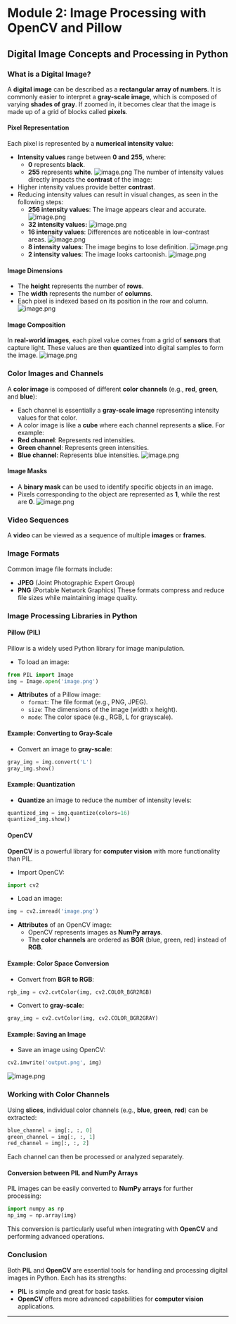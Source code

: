 

# Module 2: Image Processing with OpenCV and Pillow
## Digital Image Concepts and Processing in Python
### What is a Digital Image?
A **digital image** can be described as a **rectangular array of numbers**. It is commonly easier to interpret a **gray-scale image**, which is composed of varying **shades of gray**. If zoomed in, it becomes clear that the image is made up of a grid of blocks called **pixels**.
#### Pixel Representation
Each pixel is represented by a **numerical intensity value**:
- **Intensity values** range between **0 and 255**, where:
	- **0** represents **black**.
	- **255** represents **white**.
![image.png](https://prod-files-secure.s3.us-west-2.amazonaws.com/03e82b26-cccb-4906-bb56-adabcbdc0655/fa1bb4aa-313a-44c2-a7b3-7fa4a8432b08/image.png?X-Amz-Algorithm=AWS4-HMAC-SHA256&X-Amz-Content-Sha256=UNSIGNED-PAYLOAD&X-Amz-Credential=ASIAZI2LB466RBZY3GO7%2F20250208%2Fus-west-2%2Fs3%2Faws4_request&X-Amz-Date=20250208T051317Z&X-Amz-Expires=3600&X-Amz-Security-Token=IQoJb3JpZ2luX2VjEGwaCXVzLXdlc3QtMiJGMEQCIB8ZepcHwrFEJbXlmD5lIFG%2Bpz6Q%2BrWchfKSj4gm%2FT5BAiADD40tw8O43xryLbMqbYmOnXmWhsRVGk%2FWZfjP7t%2FTqCqIBAiF%2F%2F%2F%2F%2F%2F%2F%2F%2F%2F8BEAAaDDYzNzQyMzE4MzgwNSIM308kt%2BBgmeG%2BDCh5KtwDLo43CsnjP1xGcVl%2FDuyIEBnI4l0c5aF9julEiNsScMn%2BS6ec7x9uP35Xm%2BXAs71Tx2oQImZZOvNoGsWgHa27u7BrH%2BwCuSGaFUXwsdvDfL%2BrwlemElbD86f8WC58L0M061MX6luTcyuHcke9C8b2Hnk%2F3HbZMVjpX35eK8TxbmIlE3aDbX0bIR%2Bq3wvl%2BdCvbLm1AH0k%2BBGfwaACIGgATwxFYahdAdwb0lqY3G8uFMswZQSA1AUB20B%2BAlU82sSXerEIMJCnpKVl3ZQoi3pgNm57vXcCF42bV9S%2BFzp%2BithvtjB5L2MA2MALOmvjN0XYpUoBzA3jeYiGmPr08B3qSFmZsmaLmIyvxxxUIgxh5GoZN5NRkwwIl6%2FJDM2iAuSRvw2LenmYkuv53NyGTda0BN9s7sL0JCMouVe8TLYLJAEw3mywzqUIKXxVGML7tJYxjkh4F3WB%2F7S3Bg9FextNqs%2F0qaKtZYT9BEN8oualJbmxnRkOgltM5UTffEjeFIwaSqHMLyQPk9JuZ0DAM5U9%2FhGKCvmoJeo3XaiAWpzGV%2B2FR6uQbxwOOrS58TzigITGeEARNlO90S1ZuDOQt%2FSDlEATmbAbbRq42A3crhOczS3jEC%2FKnyM01qH6oPkwprKbvQY6pgGbvsWangJTs9hV2YWls8cEAw4NQh4h8lz40HRh1EyK1eQC9MBb0LkJ2%2BRUwuDt%2FreEkFZt8CAUA9gLDQoFEbmyJxWxjzn6ajhMOTlfITBdR3eNptYMMwi3uBfNmHeosZORf6fwPpTMyIQE8CtEcY88e9GQv1rL5Pb59w2kgjX85RYXmD7QdMT6FChnct9qfIUr01op2UNVEBpvFAot2GB2MWQbqQHe&X-Amz-Signature=843f0c6eb1130897fe8752930051c0e3d14656f9065cad53b7e60a15d6d348eb&X-Amz-SignedHeaders=host&x-id=GetObject)
The number of intensity values directly impacts the **contrast** of the image:
- Higher intensity values provide better **contrast**.
- Reducing intensity values can result in visual changes, as seen in the following steps:
	- **256 intensity values**: The image appears clear and accurate.
![image.png](https://prod-files-secure.s3.us-west-2.amazonaws.com/03e82b26-cccb-4906-bb56-adabcbdc0655/0de7dfb4-99dc-4b87-8932-5165b3c3b775/image.png?X-Amz-Algorithm=AWS4-HMAC-SHA256&X-Amz-Content-Sha256=UNSIGNED-PAYLOAD&X-Amz-Credential=ASIAZI2LB466U6UMHLMN%2F20250208%2Fus-west-2%2Fs3%2Faws4_request&X-Amz-Date=20250208T051318Z&X-Amz-Expires=3600&X-Amz-Security-Token=IQoJb3JpZ2luX2VjEGwaCXVzLXdlc3QtMiJHMEUCIHX%2BvMwROyA8MlrPVowktieofJ4zGqcA51GGY6TA1KWSAiEA5FOlSV4G04DB%2BCu%2BEBm%2FPIq1Z8XFNguJAb2DQvqyx70qiAQIhf%2F%2F%2F%2F%2F%2F%2F%2F%2F%2FARAAGgw2Mzc0MjMxODM4MDUiDIUVLOKAsn0sjO%2FE0ircA2ZMnMAaUHdyEVE4dpYrh2TzoxtccM8IYwVdEryoEdMB%2FbbbrqiS6QPiQyCkLJA4TsMPJqsOKfaT51mSwlMm96N%2BeOD67I8uTp0aOjbmHvBOLctPwpppPRwEIM17n0osW788cV%2B442ICFYIjQmEQgzDzsw3dwG54us92pewL4fNAAXUXPZMVO59lmGIUGOpSkUf29DdP9CSAKQOceXyZd4lQgo59DejVxXApfhU%2FIorliHiyKF8T3%2BR6yQOrxqHTa6ac6YqYhYEzY6huh2hQQFOoZpQxuXAVDm3cj0tix31R%2BEnkTw6I%2BLiePooSTTBXQuueHjA7oUZx5FLscYUTS36nzRgA15%2BzZ4hGXsJjv3wc6m%2BeoQ%2FBCWDNWQgZwUhNF0JZ9akANivY%2BijGsPnMP6qvCdQExoq5VwPFTXv1RZQydX%2BRHldE7u3kCPiFMc%2FiOjoBcEFMB8G5JCz9a89lhPN1jWA%2BXeZk2mn0wW16yVTxe34qg%2Bklnas5SnPtp6SoBIwuTFvysxt88XdhulkXuhjDXSMfybJb97C6qO6rdE4iectPqh5KA3h6wxjZpPBUv1xpr8mZbCqzvf%2FIc9qeOfONsFWlDpuZqTrsJfNAKLHpMDmYEKbIkh1XIpsvMNCym70GOqUBpz2wYeRLdbl6bDo9mvOUSXNbEMjuxohABnM9d9Td9AhisYu%2Bjje3Arp%2B0WvKvI0vqeKtQW9RBueXEFY5PeWvG4wKx3z8Fbe3uxzoZUVMTEdyAWCyfcc7LLkOOWIRyzqAclPVh4KYCYCzPTr2XtoLI%2BAgCI55%2BRRSb3YSs8z8jtEydF6VN511fS3JoksubVKO36pyBJ4yFqtPgwbbthmxR9xURPGR&X-Amz-Signature=53e38fc8830ebfa46cdc14df4c833f0426295cd49ff339bdb8e1266447cfb308&X-Amz-SignedHeaders=host&x-id=GetObject)
	- **32 intensity values:**
![image.png](https://prod-files-secure.s3.us-west-2.amazonaws.com/03e82b26-cccb-4906-bb56-adabcbdc0655/7eb81f08-b190-4c5a-ba2b-2a498a15b2c4/image.png?X-Amz-Algorithm=AWS4-HMAC-SHA256&X-Amz-Content-Sha256=UNSIGNED-PAYLOAD&X-Amz-Credential=ASIAZI2LB466U6UMHLMN%2F20250208%2Fus-west-2%2Fs3%2Faws4_request&X-Amz-Date=20250208T051318Z&X-Amz-Expires=3600&X-Amz-Security-Token=IQoJb3JpZ2luX2VjEGwaCXVzLXdlc3QtMiJHMEUCIHX%2BvMwROyA8MlrPVowktieofJ4zGqcA51GGY6TA1KWSAiEA5FOlSV4G04DB%2BCu%2BEBm%2FPIq1Z8XFNguJAb2DQvqyx70qiAQIhf%2F%2F%2F%2F%2F%2F%2F%2F%2F%2FARAAGgw2Mzc0MjMxODM4MDUiDIUVLOKAsn0sjO%2FE0ircA2ZMnMAaUHdyEVE4dpYrh2TzoxtccM8IYwVdEryoEdMB%2FbbbrqiS6QPiQyCkLJA4TsMPJqsOKfaT51mSwlMm96N%2BeOD67I8uTp0aOjbmHvBOLctPwpppPRwEIM17n0osW788cV%2B442ICFYIjQmEQgzDzsw3dwG54us92pewL4fNAAXUXPZMVO59lmGIUGOpSkUf29DdP9CSAKQOceXyZd4lQgo59DejVxXApfhU%2FIorliHiyKF8T3%2BR6yQOrxqHTa6ac6YqYhYEzY6huh2hQQFOoZpQxuXAVDm3cj0tix31R%2BEnkTw6I%2BLiePooSTTBXQuueHjA7oUZx5FLscYUTS36nzRgA15%2BzZ4hGXsJjv3wc6m%2BeoQ%2FBCWDNWQgZwUhNF0JZ9akANivY%2BijGsPnMP6qvCdQExoq5VwPFTXv1RZQydX%2BRHldE7u3kCPiFMc%2FiOjoBcEFMB8G5JCz9a89lhPN1jWA%2BXeZk2mn0wW16yVTxe34qg%2Bklnas5SnPtp6SoBIwuTFvysxt88XdhulkXuhjDXSMfybJb97C6qO6rdE4iectPqh5KA3h6wxjZpPBUv1xpr8mZbCqzvf%2FIc9qeOfONsFWlDpuZqTrsJfNAKLHpMDmYEKbIkh1XIpsvMNCym70GOqUBpz2wYeRLdbl6bDo9mvOUSXNbEMjuxohABnM9d9Td9AhisYu%2Bjje3Arp%2B0WvKvI0vqeKtQW9RBueXEFY5PeWvG4wKx3z8Fbe3uxzoZUVMTEdyAWCyfcc7LLkOOWIRyzqAclPVh4KYCYCzPTr2XtoLI%2BAgCI55%2BRRSb3YSs8z8jtEydF6VN511fS3JoksubVKO36pyBJ4yFqtPgwbbthmxR9xURPGR&X-Amz-Signature=b342310aa0c92e618b95325e9eddf77c9c065394516f0f84e86844a543ec9bba&X-Amz-SignedHeaders=host&x-id=GetObject)
	- **16 intensity values**: Differences are noticeable in low-contrast areas.
![image.png](https://prod-files-secure.s3.us-west-2.amazonaws.com/03e82b26-cccb-4906-bb56-adabcbdc0655/6bf56d44-9a14-4b7b-98c2-1f00b8630f0c/image.png?X-Amz-Algorithm=AWS4-HMAC-SHA256&X-Amz-Content-Sha256=UNSIGNED-PAYLOAD&X-Amz-Credential=ASIAZI2LB466U6UMHLMN%2F20250208%2Fus-west-2%2Fs3%2Faws4_request&X-Amz-Date=20250208T051318Z&X-Amz-Expires=3600&X-Amz-Security-Token=IQoJb3JpZ2luX2VjEGwaCXVzLXdlc3QtMiJHMEUCIHX%2BvMwROyA8MlrPVowktieofJ4zGqcA51GGY6TA1KWSAiEA5FOlSV4G04DB%2BCu%2BEBm%2FPIq1Z8XFNguJAb2DQvqyx70qiAQIhf%2F%2F%2F%2F%2F%2F%2F%2F%2F%2FARAAGgw2Mzc0MjMxODM4MDUiDIUVLOKAsn0sjO%2FE0ircA2ZMnMAaUHdyEVE4dpYrh2TzoxtccM8IYwVdEryoEdMB%2FbbbrqiS6QPiQyCkLJA4TsMPJqsOKfaT51mSwlMm96N%2BeOD67I8uTp0aOjbmHvBOLctPwpppPRwEIM17n0osW788cV%2B442ICFYIjQmEQgzDzsw3dwG54us92pewL4fNAAXUXPZMVO59lmGIUGOpSkUf29DdP9CSAKQOceXyZd4lQgo59DejVxXApfhU%2FIorliHiyKF8T3%2BR6yQOrxqHTa6ac6YqYhYEzY6huh2hQQFOoZpQxuXAVDm3cj0tix31R%2BEnkTw6I%2BLiePooSTTBXQuueHjA7oUZx5FLscYUTS36nzRgA15%2BzZ4hGXsJjv3wc6m%2BeoQ%2FBCWDNWQgZwUhNF0JZ9akANivY%2BijGsPnMP6qvCdQExoq5VwPFTXv1RZQydX%2BRHldE7u3kCPiFMc%2FiOjoBcEFMB8G5JCz9a89lhPN1jWA%2BXeZk2mn0wW16yVTxe34qg%2Bklnas5SnPtp6SoBIwuTFvysxt88XdhulkXuhjDXSMfybJb97C6qO6rdE4iectPqh5KA3h6wxjZpPBUv1xpr8mZbCqzvf%2FIc9qeOfONsFWlDpuZqTrsJfNAKLHpMDmYEKbIkh1XIpsvMNCym70GOqUBpz2wYeRLdbl6bDo9mvOUSXNbEMjuxohABnM9d9Td9AhisYu%2Bjje3Arp%2B0WvKvI0vqeKtQW9RBueXEFY5PeWvG4wKx3z8Fbe3uxzoZUVMTEdyAWCyfcc7LLkOOWIRyzqAclPVh4KYCYCzPTr2XtoLI%2BAgCI55%2BRRSb3YSs8z8jtEydF6VN511fS3JoksubVKO36pyBJ4yFqtPgwbbthmxR9xURPGR&X-Amz-Signature=252990f4bfc8a376bc9803df593fd0881659d094cb414eda110f580ab552526d&X-Amz-SignedHeaders=host&x-id=GetObject)
	- **8 intensity values**: The image begins to lose definition.
![image.png](https://prod-files-secure.s3.us-west-2.amazonaws.com/03e82b26-cccb-4906-bb56-adabcbdc0655/cca05878-ca1a-43e0-8bec-1d146756f9ae/image.png?X-Amz-Algorithm=AWS4-HMAC-SHA256&X-Amz-Content-Sha256=UNSIGNED-PAYLOAD&X-Amz-Credential=ASIAZI2LB466U6UMHLMN%2F20250208%2Fus-west-2%2Fs3%2Faws4_request&X-Amz-Date=20250208T051318Z&X-Amz-Expires=3600&X-Amz-Security-Token=IQoJb3JpZ2luX2VjEGwaCXVzLXdlc3QtMiJHMEUCIHX%2BvMwROyA8MlrPVowktieofJ4zGqcA51GGY6TA1KWSAiEA5FOlSV4G04DB%2BCu%2BEBm%2FPIq1Z8XFNguJAb2DQvqyx70qiAQIhf%2F%2F%2F%2F%2F%2F%2F%2F%2F%2FARAAGgw2Mzc0MjMxODM4MDUiDIUVLOKAsn0sjO%2FE0ircA2ZMnMAaUHdyEVE4dpYrh2TzoxtccM8IYwVdEryoEdMB%2FbbbrqiS6QPiQyCkLJA4TsMPJqsOKfaT51mSwlMm96N%2BeOD67I8uTp0aOjbmHvBOLctPwpppPRwEIM17n0osW788cV%2B442ICFYIjQmEQgzDzsw3dwG54us92pewL4fNAAXUXPZMVO59lmGIUGOpSkUf29DdP9CSAKQOceXyZd4lQgo59DejVxXApfhU%2FIorliHiyKF8T3%2BR6yQOrxqHTa6ac6YqYhYEzY6huh2hQQFOoZpQxuXAVDm3cj0tix31R%2BEnkTw6I%2BLiePooSTTBXQuueHjA7oUZx5FLscYUTS36nzRgA15%2BzZ4hGXsJjv3wc6m%2BeoQ%2FBCWDNWQgZwUhNF0JZ9akANivY%2BijGsPnMP6qvCdQExoq5VwPFTXv1RZQydX%2BRHldE7u3kCPiFMc%2FiOjoBcEFMB8G5JCz9a89lhPN1jWA%2BXeZk2mn0wW16yVTxe34qg%2Bklnas5SnPtp6SoBIwuTFvysxt88XdhulkXuhjDXSMfybJb97C6qO6rdE4iectPqh5KA3h6wxjZpPBUv1xpr8mZbCqzvf%2FIc9qeOfONsFWlDpuZqTrsJfNAKLHpMDmYEKbIkh1XIpsvMNCym70GOqUBpz2wYeRLdbl6bDo9mvOUSXNbEMjuxohABnM9d9Td9AhisYu%2Bjje3Arp%2B0WvKvI0vqeKtQW9RBueXEFY5PeWvG4wKx3z8Fbe3uxzoZUVMTEdyAWCyfcc7LLkOOWIRyzqAclPVh4KYCYCzPTr2XtoLI%2BAgCI55%2BRRSb3YSs8z8jtEydF6VN511fS3JoksubVKO36pyBJ4yFqtPgwbbthmxR9xURPGR&X-Amz-Signature=05d52615afb673b0f008ffd0e865109869eccb551857a67d5a612af178b67564&X-Amz-SignedHeaders=host&x-id=GetObject)
	- **2 intensity values**: The image looks cartoonish.
![image.png](https://prod-files-secure.s3.us-west-2.amazonaws.com/03e82b26-cccb-4906-bb56-adabcbdc0655/12da64d7-6b97-44e0-bc2c-52b9c47ce212/image.png?X-Amz-Algorithm=AWS4-HMAC-SHA256&X-Amz-Content-Sha256=UNSIGNED-PAYLOAD&X-Amz-Credential=ASIAZI2LB466U6UMHLMN%2F20250208%2Fus-west-2%2Fs3%2Faws4_request&X-Amz-Date=20250208T051318Z&X-Amz-Expires=3600&X-Amz-Security-Token=IQoJb3JpZ2luX2VjEGwaCXVzLXdlc3QtMiJHMEUCIHX%2BvMwROyA8MlrPVowktieofJ4zGqcA51GGY6TA1KWSAiEA5FOlSV4G04DB%2BCu%2BEBm%2FPIq1Z8XFNguJAb2DQvqyx70qiAQIhf%2F%2F%2F%2F%2F%2F%2F%2F%2F%2FARAAGgw2Mzc0MjMxODM4MDUiDIUVLOKAsn0sjO%2FE0ircA2ZMnMAaUHdyEVE4dpYrh2TzoxtccM8IYwVdEryoEdMB%2FbbbrqiS6QPiQyCkLJA4TsMPJqsOKfaT51mSwlMm96N%2BeOD67I8uTp0aOjbmHvBOLctPwpppPRwEIM17n0osW788cV%2B442ICFYIjQmEQgzDzsw3dwG54us92pewL4fNAAXUXPZMVO59lmGIUGOpSkUf29DdP9CSAKQOceXyZd4lQgo59DejVxXApfhU%2FIorliHiyKF8T3%2BR6yQOrxqHTa6ac6YqYhYEzY6huh2hQQFOoZpQxuXAVDm3cj0tix31R%2BEnkTw6I%2BLiePooSTTBXQuueHjA7oUZx5FLscYUTS36nzRgA15%2BzZ4hGXsJjv3wc6m%2BeoQ%2FBCWDNWQgZwUhNF0JZ9akANivY%2BijGsPnMP6qvCdQExoq5VwPFTXv1RZQydX%2BRHldE7u3kCPiFMc%2FiOjoBcEFMB8G5JCz9a89lhPN1jWA%2BXeZk2mn0wW16yVTxe34qg%2Bklnas5SnPtp6SoBIwuTFvysxt88XdhulkXuhjDXSMfybJb97C6qO6rdE4iectPqh5KA3h6wxjZpPBUv1xpr8mZbCqzvf%2FIc9qeOfONsFWlDpuZqTrsJfNAKLHpMDmYEKbIkh1XIpsvMNCym70GOqUBpz2wYeRLdbl6bDo9mvOUSXNbEMjuxohABnM9d9Td9AhisYu%2Bjje3Arp%2B0WvKvI0vqeKtQW9RBueXEFY5PeWvG4wKx3z8Fbe3uxzoZUVMTEdyAWCyfcc7LLkOOWIRyzqAclPVh4KYCYCzPTr2XtoLI%2BAgCI55%2BRRSb3YSs8z8jtEydF6VN511fS3JoksubVKO36pyBJ4yFqtPgwbbthmxR9xURPGR&X-Amz-Signature=086b16072a28f0507924fae0d09dd571cd07ae875366caf061512a1b01f4f77b&X-Amz-SignedHeaders=host&x-id=GetObject)
#### Image Dimensions
- The **height** represents the number of **rows**.
- The **width** represents the number of **columns**.
- Each pixel is indexed based on its position in the row and column.
![image.png](https://prod-files-secure.s3.us-west-2.amazonaws.com/03e82b26-cccb-4906-bb56-adabcbdc0655/ff056335-e79e-4491-b508-30cd45b6c194/image.png?X-Amz-Algorithm=AWS4-HMAC-SHA256&X-Amz-Content-Sha256=UNSIGNED-PAYLOAD&X-Amz-Credential=ASIAZI2LB466RBZY3GO7%2F20250208%2Fus-west-2%2Fs3%2Faws4_request&X-Amz-Date=20250208T051317Z&X-Amz-Expires=3600&X-Amz-Security-Token=IQoJb3JpZ2luX2VjEGwaCXVzLXdlc3QtMiJGMEQCIB8ZepcHwrFEJbXlmD5lIFG%2Bpz6Q%2BrWchfKSj4gm%2FT5BAiADD40tw8O43xryLbMqbYmOnXmWhsRVGk%2FWZfjP7t%2FTqCqIBAiF%2F%2F%2F%2F%2F%2F%2F%2F%2F%2F8BEAAaDDYzNzQyMzE4MzgwNSIM308kt%2BBgmeG%2BDCh5KtwDLo43CsnjP1xGcVl%2FDuyIEBnI4l0c5aF9julEiNsScMn%2BS6ec7x9uP35Xm%2BXAs71Tx2oQImZZOvNoGsWgHa27u7BrH%2BwCuSGaFUXwsdvDfL%2BrwlemElbD86f8WC58L0M061MX6luTcyuHcke9C8b2Hnk%2F3HbZMVjpX35eK8TxbmIlE3aDbX0bIR%2Bq3wvl%2BdCvbLm1AH0k%2BBGfwaACIGgATwxFYahdAdwb0lqY3G8uFMswZQSA1AUB20B%2BAlU82sSXerEIMJCnpKVl3ZQoi3pgNm57vXcCF42bV9S%2BFzp%2BithvtjB5L2MA2MALOmvjN0XYpUoBzA3jeYiGmPr08B3qSFmZsmaLmIyvxxxUIgxh5GoZN5NRkwwIl6%2FJDM2iAuSRvw2LenmYkuv53NyGTda0BN9s7sL0JCMouVe8TLYLJAEw3mywzqUIKXxVGML7tJYxjkh4F3WB%2F7S3Bg9FextNqs%2F0qaKtZYT9BEN8oualJbmxnRkOgltM5UTffEjeFIwaSqHMLyQPk9JuZ0DAM5U9%2FhGKCvmoJeo3XaiAWpzGV%2B2FR6uQbxwOOrS58TzigITGeEARNlO90S1ZuDOQt%2FSDlEATmbAbbRq42A3crhOczS3jEC%2FKnyM01qH6oPkwprKbvQY6pgGbvsWangJTs9hV2YWls8cEAw4NQh4h8lz40HRh1EyK1eQC9MBb0LkJ2%2BRUwuDt%2FreEkFZt8CAUA9gLDQoFEbmyJxWxjzn6ajhMOTlfITBdR3eNptYMMwi3uBfNmHeosZORf6fwPpTMyIQE8CtEcY88e9GQv1rL5Pb59w2kgjX85RYXmD7QdMT6FChnct9qfIUr01op2UNVEBpvFAot2GB2MWQbqQHe&X-Amz-Signature=53389528e0977165d315deb81e3152591480d10dd89bd9e8560558238cc44a5a&X-Amz-SignedHeaders=host&x-id=GetObject)
#### Image Composition
In **real-world images**, each pixel value comes from a grid of **sensors** that capture light. These values are then **quantized** into digital samples to form the image.
![image.png](https://prod-files-secure.s3.us-west-2.amazonaws.com/03e82b26-cccb-4906-bb56-adabcbdc0655/0c721ea0-409b-4d32-b630-a00d6f170d18/image.png?X-Amz-Algorithm=AWS4-HMAC-SHA256&X-Amz-Content-Sha256=UNSIGNED-PAYLOAD&X-Amz-Credential=ASIAZI2LB466RBZY3GO7%2F20250208%2Fus-west-2%2Fs3%2Faws4_request&X-Amz-Date=20250208T051317Z&X-Amz-Expires=3600&X-Amz-Security-Token=IQoJb3JpZ2luX2VjEGwaCXVzLXdlc3QtMiJGMEQCIB8ZepcHwrFEJbXlmD5lIFG%2Bpz6Q%2BrWchfKSj4gm%2FT5BAiADD40tw8O43xryLbMqbYmOnXmWhsRVGk%2FWZfjP7t%2FTqCqIBAiF%2F%2F%2F%2F%2F%2F%2F%2F%2F%2F8BEAAaDDYzNzQyMzE4MzgwNSIM308kt%2BBgmeG%2BDCh5KtwDLo43CsnjP1xGcVl%2FDuyIEBnI4l0c5aF9julEiNsScMn%2BS6ec7x9uP35Xm%2BXAs71Tx2oQImZZOvNoGsWgHa27u7BrH%2BwCuSGaFUXwsdvDfL%2BrwlemElbD86f8WC58L0M061MX6luTcyuHcke9C8b2Hnk%2F3HbZMVjpX35eK8TxbmIlE3aDbX0bIR%2Bq3wvl%2BdCvbLm1AH0k%2BBGfwaACIGgATwxFYahdAdwb0lqY3G8uFMswZQSA1AUB20B%2BAlU82sSXerEIMJCnpKVl3ZQoi3pgNm57vXcCF42bV9S%2BFzp%2BithvtjB5L2MA2MALOmvjN0XYpUoBzA3jeYiGmPr08B3qSFmZsmaLmIyvxxxUIgxh5GoZN5NRkwwIl6%2FJDM2iAuSRvw2LenmYkuv53NyGTda0BN9s7sL0JCMouVe8TLYLJAEw3mywzqUIKXxVGML7tJYxjkh4F3WB%2F7S3Bg9FextNqs%2F0qaKtZYT9BEN8oualJbmxnRkOgltM5UTffEjeFIwaSqHMLyQPk9JuZ0DAM5U9%2FhGKCvmoJeo3XaiAWpzGV%2B2FR6uQbxwOOrS58TzigITGeEARNlO90S1ZuDOQt%2FSDlEATmbAbbRq42A3crhOczS3jEC%2FKnyM01qH6oPkwprKbvQY6pgGbvsWangJTs9hV2YWls8cEAw4NQh4h8lz40HRh1EyK1eQC9MBb0LkJ2%2BRUwuDt%2FreEkFZt8CAUA9gLDQoFEbmyJxWxjzn6ajhMOTlfITBdR3eNptYMMwi3uBfNmHeosZORf6fwPpTMyIQE8CtEcY88e9GQv1rL5Pb59w2kgjX85RYXmD7QdMT6FChnct9qfIUr01op2UNVEBpvFAot2GB2MWQbqQHe&X-Amz-Signature=aaca72593021dacbd0c25f7b023adf8aaba2c1ec1aae7680da0f77c5719c3c77&X-Amz-SignedHeaders=host&x-id=GetObject)
### Color Images and Channels
A **color image** is composed of different **color channels** (e.g., **red**, **green**, and **blue**):
- Each channel is essentially a **gray-scale image** representing intensity values for that color.
- A color image is like a **cube** where each channel represents a **slice**.
For example:
- **Red channel**: Represents red intensities.
- **Green channel**: Represents green intensities.
- **Blue channel**: Represents blue intensities.
![image.png](https://prod-files-secure.s3.us-west-2.amazonaws.com/03e82b26-cccb-4906-bb56-adabcbdc0655/c0cc17c9-842f-413f-82e8-f3f44278cf74/image.png?X-Amz-Algorithm=AWS4-HMAC-SHA256&X-Amz-Content-Sha256=UNSIGNED-PAYLOAD&X-Amz-Credential=ASIAZI2LB466RBZY3GO7%2F20250208%2Fus-west-2%2Fs3%2Faws4_request&X-Amz-Date=20250208T051317Z&X-Amz-Expires=3600&X-Amz-Security-Token=IQoJb3JpZ2luX2VjEGwaCXVzLXdlc3QtMiJGMEQCIB8ZepcHwrFEJbXlmD5lIFG%2Bpz6Q%2BrWchfKSj4gm%2FT5BAiADD40tw8O43xryLbMqbYmOnXmWhsRVGk%2FWZfjP7t%2FTqCqIBAiF%2F%2F%2F%2F%2F%2F%2F%2F%2F%2F8BEAAaDDYzNzQyMzE4MzgwNSIM308kt%2BBgmeG%2BDCh5KtwDLo43CsnjP1xGcVl%2FDuyIEBnI4l0c5aF9julEiNsScMn%2BS6ec7x9uP35Xm%2BXAs71Tx2oQImZZOvNoGsWgHa27u7BrH%2BwCuSGaFUXwsdvDfL%2BrwlemElbD86f8WC58L0M061MX6luTcyuHcke9C8b2Hnk%2F3HbZMVjpX35eK8TxbmIlE3aDbX0bIR%2Bq3wvl%2BdCvbLm1AH0k%2BBGfwaACIGgATwxFYahdAdwb0lqY3G8uFMswZQSA1AUB20B%2BAlU82sSXerEIMJCnpKVl3ZQoi3pgNm57vXcCF42bV9S%2BFzp%2BithvtjB5L2MA2MALOmvjN0XYpUoBzA3jeYiGmPr08B3qSFmZsmaLmIyvxxxUIgxh5GoZN5NRkwwIl6%2FJDM2iAuSRvw2LenmYkuv53NyGTda0BN9s7sL0JCMouVe8TLYLJAEw3mywzqUIKXxVGML7tJYxjkh4F3WB%2F7S3Bg9FextNqs%2F0qaKtZYT9BEN8oualJbmxnRkOgltM5UTffEjeFIwaSqHMLyQPk9JuZ0DAM5U9%2FhGKCvmoJeo3XaiAWpzGV%2B2FR6uQbxwOOrS58TzigITGeEARNlO90S1ZuDOQt%2FSDlEATmbAbbRq42A3crhOczS3jEC%2FKnyM01qH6oPkwprKbvQY6pgGbvsWangJTs9hV2YWls8cEAw4NQh4h8lz40HRh1EyK1eQC9MBb0LkJ2%2BRUwuDt%2FreEkFZt8CAUA9gLDQoFEbmyJxWxjzn6ajhMOTlfITBdR3eNptYMMwi3uBfNmHeosZORf6fwPpTMyIQE8CtEcY88e9GQv1rL5Pb59w2kgjX85RYXmD7QdMT6FChnct9qfIUr01op2UNVEBpvFAot2GB2MWQbqQHe&X-Amz-Signature=b92ea0626a11f90b1588be972fd9735192de0ff8d75e4c27b2bf153e300f5dc5&X-Amz-SignedHeaders=host&x-id=GetObject)
#### Image Masks
- A **binary mask** can be used to identify specific objects in an image.
- Pixels corresponding to the object are represented as **1**, while the rest are **0**.
![image.png](https://prod-files-secure.s3.us-west-2.amazonaws.com/03e82b26-cccb-4906-bb56-adabcbdc0655/667eab4d-d19d-4618-81d0-663b6beb002c/image.png?X-Amz-Algorithm=AWS4-HMAC-SHA256&X-Amz-Content-Sha256=UNSIGNED-PAYLOAD&X-Amz-Credential=ASIAZI2LB466RBZY3GO7%2F20250208%2Fus-west-2%2Fs3%2Faws4_request&X-Amz-Date=20250208T051317Z&X-Amz-Expires=3600&X-Amz-Security-Token=IQoJb3JpZ2luX2VjEGwaCXVzLXdlc3QtMiJGMEQCIB8ZepcHwrFEJbXlmD5lIFG%2Bpz6Q%2BrWchfKSj4gm%2FT5BAiADD40tw8O43xryLbMqbYmOnXmWhsRVGk%2FWZfjP7t%2FTqCqIBAiF%2F%2F%2F%2F%2F%2F%2F%2F%2F%2F8BEAAaDDYzNzQyMzE4MzgwNSIM308kt%2BBgmeG%2BDCh5KtwDLo43CsnjP1xGcVl%2FDuyIEBnI4l0c5aF9julEiNsScMn%2BS6ec7x9uP35Xm%2BXAs71Tx2oQImZZOvNoGsWgHa27u7BrH%2BwCuSGaFUXwsdvDfL%2BrwlemElbD86f8WC58L0M061MX6luTcyuHcke9C8b2Hnk%2F3HbZMVjpX35eK8TxbmIlE3aDbX0bIR%2Bq3wvl%2BdCvbLm1AH0k%2BBGfwaACIGgATwxFYahdAdwb0lqY3G8uFMswZQSA1AUB20B%2BAlU82sSXerEIMJCnpKVl3ZQoi3pgNm57vXcCF42bV9S%2BFzp%2BithvtjB5L2MA2MALOmvjN0XYpUoBzA3jeYiGmPr08B3qSFmZsmaLmIyvxxxUIgxh5GoZN5NRkwwIl6%2FJDM2iAuSRvw2LenmYkuv53NyGTda0BN9s7sL0JCMouVe8TLYLJAEw3mywzqUIKXxVGML7tJYxjkh4F3WB%2F7S3Bg9FextNqs%2F0qaKtZYT9BEN8oualJbmxnRkOgltM5UTffEjeFIwaSqHMLyQPk9JuZ0DAM5U9%2FhGKCvmoJeo3XaiAWpzGV%2B2FR6uQbxwOOrS58TzigITGeEARNlO90S1ZuDOQt%2FSDlEATmbAbbRq42A3crhOczS3jEC%2FKnyM01qH6oPkwprKbvQY6pgGbvsWangJTs9hV2YWls8cEAw4NQh4h8lz40HRh1EyK1eQC9MBb0LkJ2%2BRUwuDt%2FreEkFZt8CAUA9gLDQoFEbmyJxWxjzn6ajhMOTlfITBdR3eNptYMMwi3uBfNmHeosZORf6fwPpTMyIQE8CtEcY88e9GQv1rL5Pb59w2kgjX85RYXmD7QdMT6FChnct9qfIUr01op2UNVEBpvFAot2GB2MWQbqQHe&X-Amz-Signature=55c621a5f9799e7dc415d82965008be8853b39c4cb88d9a923c8a2869b5c8cd4&X-Amz-SignedHeaders=host&x-id=GetObject)
### Video Sequences
A **video** can be viewed as a sequence of multiple **images** or **frames**.
### Image Formats
Common image file formats include:
- **JPEG** (Joint Photographic Expert Group)
- **PNG** (Portable Network Graphics)
These formats compress and reduce file sizes while maintaining image quality.
### Image Processing Libraries in Python
#### Pillow (PIL)
Pillow is a widely used Python library for image manipulation.
- To load an image:
```python
from PIL import Image
img = Image.open('image.png')
```
- **Attributes** of a Pillow image:
	- `format`: The file format (e.g., PNG, JPEG).
	- `size`: The dimensions of the image (width x height).
	- `mode`: The color space (e.g., RGB, L for grayscale).
#### Example: Converting to Gray-Scale
- Convert an image to **gray-scale**:
```python
gray_img = img.convert('L')
gray_img.show()
```
#### Example: Quantization
- **Quantize** an image to reduce the number of intensity levels:
```python
quantized_img = img.quantize(colors=16)
quantized_img.show()
```
#### OpenCV
**OpenCV** is a powerful library for **computer vision** with more functionality than PIL.
- Import OpenCV:
```python
import cv2
```
- Load an image:
```python
img = cv2.imread('image.png')
```
- **Attributes** of an OpenCV image:
	- OpenCV represents images as **NumPy arrays**.
	- The **color channels** are ordered as **BGR** (blue, green, red) instead of **RGB**.
#### Example: Color Space Conversion
- Convert from **BGR to RGB**:
```python
rgb_img = cv2.cvtColor(img, cv2.COLOR_BGR2RGB)
```
- Convert to **gray-scale**:
```python
gray_img = cv2.cvtColor(img, cv2.COLOR_BGR2GRAY)
```
#### Example: Saving an Image
- Save an image using OpenCV:
```python
cv2.imwrite('output.png', img)
```
![image.png](https://prod-files-secure.s3.us-west-2.amazonaws.com/03e82b26-cccb-4906-bb56-adabcbdc0655/25fcc977-54ea-484c-997e-9b6bd016f347/image.png?X-Amz-Algorithm=AWS4-HMAC-SHA256&X-Amz-Content-Sha256=UNSIGNED-PAYLOAD&X-Amz-Credential=ASIAZI2LB466RBZY3GO7%2F20250208%2Fus-west-2%2Fs3%2Faws4_request&X-Amz-Date=20250208T051317Z&X-Amz-Expires=3600&X-Amz-Security-Token=IQoJb3JpZ2luX2VjEGwaCXVzLXdlc3QtMiJGMEQCIB8ZepcHwrFEJbXlmD5lIFG%2Bpz6Q%2BrWchfKSj4gm%2FT5BAiADD40tw8O43xryLbMqbYmOnXmWhsRVGk%2FWZfjP7t%2FTqCqIBAiF%2F%2F%2F%2F%2F%2F%2F%2F%2F%2F8BEAAaDDYzNzQyMzE4MzgwNSIM308kt%2BBgmeG%2BDCh5KtwDLo43CsnjP1xGcVl%2FDuyIEBnI4l0c5aF9julEiNsScMn%2BS6ec7x9uP35Xm%2BXAs71Tx2oQImZZOvNoGsWgHa27u7BrH%2BwCuSGaFUXwsdvDfL%2BrwlemElbD86f8WC58L0M061MX6luTcyuHcke9C8b2Hnk%2F3HbZMVjpX35eK8TxbmIlE3aDbX0bIR%2Bq3wvl%2BdCvbLm1AH0k%2BBGfwaACIGgATwxFYahdAdwb0lqY3G8uFMswZQSA1AUB20B%2BAlU82sSXerEIMJCnpKVl3ZQoi3pgNm57vXcCF42bV9S%2BFzp%2BithvtjB5L2MA2MALOmvjN0XYpUoBzA3jeYiGmPr08B3qSFmZsmaLmIyvxxxUIgxh5GoZN5NRkwwIl6%2FJDM2iAuSRvw2LenmYkuv53NyGTda0BN9s7sL0JCMouVe8TLYLJAEw3mywzqUIKXxVGML7tJYxjkh4F3WB%2F7S3Bg9FextNqs%2F0qaKtZYT9BEN8oualJbmxnRkOgltM5UTffEjeFIwaSqHMLyQPk9JuZ0DAM5U9%2FhGKCvmoJeo3XaiAWpzGV%2B2FR6uQbxwOOrS58TzigITGeEARNlO90S1ZuDOQt%2FSDlEATmbAbbRq42A3crhOczS3jEC%2FKnyM01qH6oPkwprKbvQY6pgGbvsWangJTs9hV2YWls8cEAw4NQh4h8lz40HRh1EyK1eQC9MBb0LkJ2%2BRUwuDt%2FreEkFZt8CAUA9gLDQoFEbmyJxWxjzn6ajhMOTlfITBdR3eNptYMMwi3uBfNmHeosZORf6fwPpTMyIQE8CtEcY88e9GQv1rL5Pb59w2kgjX85RYXmD7QdMT6FChnct9qfIUr01op2UNVEBpvFAot2GB2MWQbqQHe&X-Amz-Signature=1da74d820fd40626f5e5f093ff834e8625e378301efa563b8f20e6a11ba9edb3&X-Amz-SignedHeaders=host&x-id=GetObject)
### Working with Color Channels
Using **slices**, individual color channels (e.g., **blue**, **green**, **red**) can be extracted:
```python
blue_channel = img[:, :, 0]
green_channel = img[:, :, 1]
red_channel = img[:, :, 2]
```
Each channel can then be processed or analyzed separately.
#### Conversion between PIL and NumPy Arrays
PIL images can be easily converted to **NumPy arrays** for further processing:
```python
import numpy as np
np_img = np.array(img)
```
This conversion is particularly useful when integrating with **OpenCV** and performing advanced operations.
### Conclusion
Both **PIL** and **OpenCV** are essential tools for handling and processing digital images in Python. Each has its strengths:
- **PIL** is simple and great for basic tasks.
- **OpenCV** offers more advanced capabilities for **computer vision** applications.
___


